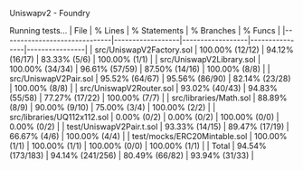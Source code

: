 Uniswapv2 - Foundry

Running tests...
| File                         | % Lines          | % Statements     | % Branches     | % Funcs        |
|------------------------------|------------------|------------------|----------------|----------------|
| src/UniswapV2Factory.sol     | 100.00% (12/12)  | 94.12% (16/17)   | 83.33% (5/6)   | 100.00% (1/1)  |
| src/UniswapV2Library.sol     | 100.00% (34/34)  | 96.61% (57/59)   | 87.50% (14/16) | 100.00% (8/8)  |
| src/UniswapV2Pair.sol        | 95.52% (64/67)   | 95.56% (86/90)   | 82.14% (23/28) | 100.00% (8/8)  |
| src/UniswapV2Router.sol      | 93.02% (40/43)   | 94.83% (55/58)   | 77.27% (17/22) | 100.00% (7/7)  |
| src/libraries/Math.sol       | 88.89% (8/9)     | 90.00% (9/10)    | 75.00% (3/4)   | 100.00% (2/2)  |
| src/libraries/UQ112x112.sol  | 0.00% (0/2)      | 0.00% (0/2)      | 100.00% (0/0)  | 0.00% (0/2)    |
| test/UniswapV2Pair.t.sol     | 93.33% (14/15)   | 89.47% (17/19)   | 66.67% (4/6)   | 100.00% (4/4)  |
| test/mocks/ERC20Mintable.sol | 100.00% (1/1)    | 100.00% (1/1)    | 100.00% (0/0)  | 100.00% (1/1)  |
| Total                        | 94.54% (173/183) | 94.14% (241/256) | 80.49% (66/82) | 93.94% (31/33) |